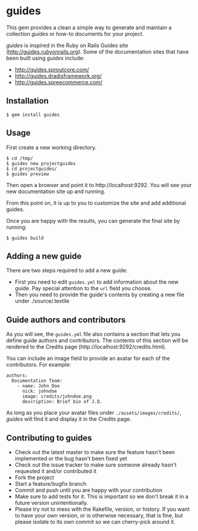 guides
======

This gem provides a clean a simple way to generate and maintain a collection _guides_ or how-to documents for your project.

*guides* is inspired in the Ruby on Rails Guides site (http://guides.rubyonrails.org). Some of the documentation sites that have been built using *guides* include:

* http://guides.sproutcore.com/
* http://guides.dradisframework.org/
* http://guides.spreecommerce.com/

Installation
------------

```
$ gem install guides
```

Usage
-----

First create a new working directory.

```
$ cd /tmp/
$ guides new projectguides
$ cd projectguides/
$ guides preview
```

Then open a browser and point it to http://localhost:9292. You will see your new documentation site up and running.

From this point on, it is up to you to customize the site and add additional guides.

Once you are happy with the results, you can generate the final site by running:

```
$ guides build
```

Adding a new guide
------------------

There are two steps required to add a new guide:

* First you need to edit `guides.yml` to add information about the new guide. Pay special attention to the `url` field you choose.
* Then you need to provide the guide's contents by creating a new file under ./source/<url>.textile


Guide authors and contributors
------------------------------

As you will see, the `guides.yml` file also contains a section that lets you define guide authors and contributors. The contents of this section will be rendered to the Credits page (http://localhost:9292/credits.html).

You can include an image field to provide an avatar for each of the contributors. For example:

```
authors:
  Documentation Team:
    - name: John Doe
      nick: johndoe
      image: credits/johndoe.png
      description: Brief bio of J.D.
```

As long as you place your avatar files under `./assets/images/credits/`, *guides* will find it and display it in the Credits page.


Contributing to guides
----------------------

* Check out the latest master to make sure the feature hasn't been implemented or the bug hasn't been fixed yet
* Check out the issue tracker to make sure someone already hasn't requested it and/or contributed it
* Fork the project
* Start a feature/bugfix branch
* Commit and push until you are happy with your contribution
* Make sure to add tests for it. This is important so we don't break it in a future version unintentionally.
* Please try not to mess with the Rakefile, version, or history. If you want to have your own version, or is otherwise necessary, that is fine, but please isolate to its own commit so we can cherry-pick around it.


